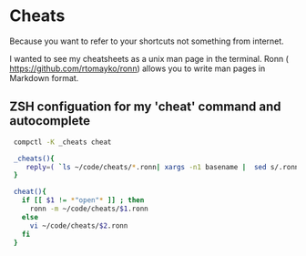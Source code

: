 Cheats
=======

Because you want to refer to your shortcuts not something from internet.


I wanted to see my cheatsheets as a unix man page in the terminal. Ronn
( https://github.com/rtomayko/ronn) allows you to write man pages in
Markdown format.


## ZSH configuation for my 'cheat' command and autocomplete 

 ```bash
  compctl -K _cheats cheat

  _cheats(){
     reply=( `ls ~/code/cheats/*.ronn| xargs -n1 basename |  sed s/.ronn//` )
  }

  cheat(){
    if [[ $1 != *"open"* ]] ; then
      ronn -m ~/code/cheats/$1.ronn
    else
      vi ~/code/cheats/$2.ronn
    fi
  }
```
